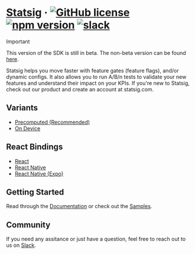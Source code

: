 # [Statsig](https://statsig.com/) &middot; [![GitHub license](https://img.shields.io/badge/license-ISC-blue.svg)](https://github.com/statsig-io/js-client-monorepo/blob/main/LICENSE) [![npm version](https://img.shields.io/npm/v/@statsig/js-client.svg?style=flat)](https://www.npmjs.com/package/@statsig/js-client) [![slack](https://img.shields.io/badge/slack-statsig-brightgreen.svg?logo=slack)](https://statsig.com/community)

> [!IMPORTANT]
> This version of the SDK is still in beta. The non-beta version can be found [here](https://github.com/statsig-io/js-client).

Statsig helps you move faster with feature gates (feature flags), and/or dynamic configs. It also allows you to run A/B/n tests to validate your new features and understand their impact on your KPIs. If you're new to Statsig, check out our product and create an account at statsig.com.

## Variants

- [Precomputed (Recommended)](packages/js-client/README.md)
- [On Device](packages/js-on-device-eval-client/README.md)

## React Bindings

- [React](packages/react-bindings/README.md)
- [React Native](packages/react-native-bindings/README.md)
- [React Native (Expo)](packages/expo-bindings/README.md)

## Getting Started

Read through the [Documentation](https://docs.statsig.com/client/javascript-sdk) or check out the [Samples](samples/).

## Community

If you need any assitance or just have a question, feel free to reach out to us on [Slack](https://statsig.com/community).
